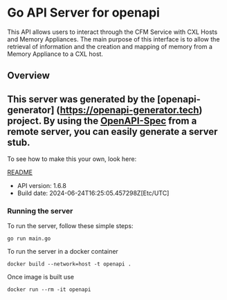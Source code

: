 # Go API Server for openapi

This API allows users to interact through the CFM Service with CXL Hosts and Memory Appliances.
The main purpose of this interface is to allow the retrieval of information and the creation and
mapping of memory from a Memory Appliance to a CXL host.


## Overview
This server was generated by the [openapi-generator]
(https://openapi-generator.tech) project.
By using the [OpenAPI-Spec](https://github.com/OAI/OpenAPI-Specification) from a remote server, you can easily generate a server stub.
-

To see how to make this your own, look here:

[README](https://openapi-generator.tech)

- API version: 1.6.8
- Build date: 2024-06-24T16:25:05.457298Z[Etc/UTC]


### Running the server
To run the server, follow these simple steps:

```
go run main.go
```

To run the server in a docker container
```
docker build --network=host -t openapi .
```

Once image is built use
```
docker run --rm -it openapi
```
